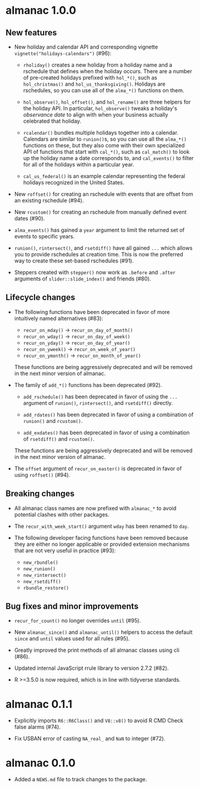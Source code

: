 # almanac 1.0.0

## New features

* New holiday and calendar API and corresponding vignette
  `vignette("holidays-calendars")` (#96):

  * `rholiday()` creates a new holiday from a holiday name and a
    rschedule that defines when the holiday occurs. There are a number of
    pre-created holidays prefixed with `hol_*()`, such as `hol_christmas()`
    and `hol_us_thanksgiving()`. Holidays are rschedules, so you can use all
    of the `alma_*()` functions on them.
    
  * `hol_observe()`, `hol_offset()`, and `hol_rename()` are three helpers for
    the holiday API. In particular, `hol_observe()` tweaks a holiday's
    _observance date_ to align with when your business actually celebrated that
    holiday.
    
  * `rcalendar()` bundles multiple holidays together into a calendar. Calendars
    are similar to `runion()`s, so you can use all the `alma_*()` functions on
    these, but they also come with their own specialized API of functions that
    start with `cal_*()`, such as `cal_match()` to look up the holiday name a
    date corresponds to, and `cal_events()` to filter for all of the holidays
    within a particular year.
    
  * `cal_us_federal()` is an example calendar representing the federal holidays
    recognized in the United States.

* New `roffset()` for creating an rschedule with events that are offset from an
  existing rschedule (#94).
  
* New `rcustom()` for creating an rschedule from manually defined event dates
  (#90).
  
* `alma_events()` has gained a `year` argument to limit the returned set of
  events to specific years.
  
* `runion()`, `rintersect()`, and `rsetdiff()` have all gained `...` which
  allows you to provide rschedules at creation time. This is now the preferred
  way to create these set-based rschedules (#91).
  
* Steppers created with `stepper()` now work as `.before` and `.after` arguments
  of `slider::slide_index()` and friends (#80).

## Lifecycle changes

* The following functions have been deprecated in favor of more intuitively
  named alternatives (#83):
  
  * `recur_on_mday()` -> `recur_on_day_of_month()`
  * `recur_on_wday()` -> `recur_on_day_of_week()`
  * `recur_on_yday()` -> `recur_on_day_of_year()`
  * `recur_on_yweek()` -> `recur_on_week_of_year()`
  * `recur_on_ymonth()` -> `recur_on_month_of_year()`
  
  These functions are being aggressively deprecated and will be removed in the
  next minor version of almanac.

* The family of `add_*()` functions has been deprecated (#92).

  * `add_rschedule()` has been deprecated in favor of using the `...` argument
    of `runion()`, `rintersect()`, and `rsetdiff()` directly.
    
  * `add_rdates()` has been deprecated in favor of using a combination of
    `runion()` and `rcustom()`.
    
  * `add_exdates()` has been deprecated in favor of using a combination of
    `rsetdiff()` and `rcustom()`.
    
  These functions are being aggressively deprecated and will be removed in the
  next minor version of almanac.

* The `offset` argument of `recur_on_easter()` is deprecated in favor of using
  `roffset()` (#94).

## Breaking changes

* All almanac class names are now prefixed with `almanac_*` to avoid potential
  clashes with other packages.
  
* The `recur_with_week_start()` argument `wday` has been renamed to `day`.

* The following developer facing functions have been removed because they are
  either no longer applicable or provided extension mechanisms that are not
  very useful in practice (#93):
  
  * `new_rbundle()`
  * `new_runion()`
  * `new_rintersect()`
  * `new_rsetdiff()`
  * `rbundle_restore()`

## Bug fixes and minor improvements

* `recur_for_count()` no longer overrides `until` (#95).

* New `almanac_since()` and `almanac_until()` helpers to access the default
  `since` and `until` values used for all rules (#95).

* Greatly improved the print methods of all almanac classes using cli (#86).

* Updated internal JavaScript rrule library to version 2.7.2 (#82).

* R >=3.5.0 is now required, which is in line with tidyverse standards.

# almanac 0.1.1

* Explicitly imports `R6::R6Class()` and `V8::v8()` to avoid R CMD Check
  false alarms (#74).

* Fix USBAN error of casting `NA_real_` and `NaN` to integer (#72).

# almanac 0.1.0

* Added a `NEWS.md` file to track changes to the package.
